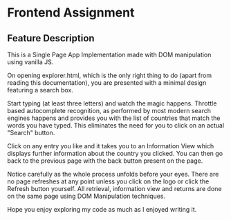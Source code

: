 # Frontend Assignment 

## Feature Description

This is a Single Page App Implementation made with DOM manipulation using vanilla JS.

On opening explorer.html, which is the only right thing to do (apart from reading this documentation), you are presented with a minimal design featuring a search box. 

Start typing (at least three letters) and watch the magic happens. Throttle based autocomplete recognition, as performed by most modern search engines happens and provides you with the list of countries that match the words you have typed. This eliminates the need for you to click on an actual "Search" button. 

Click on any entry you like and it takes you to an Information View which displays further information about the country you clicked. You can then go back to the previous page with the back button present on the page. 

Notice carefully as the whole process unfolds before your eyes. There are no page refreshes at any point unless you click on the logo or click the Refresh button yourself. All retrieval, information view and returns are done on the same page using DOM Manipulation techniques. 

Hope you enjoy exploring my code as much as I enjoyed writing it.

